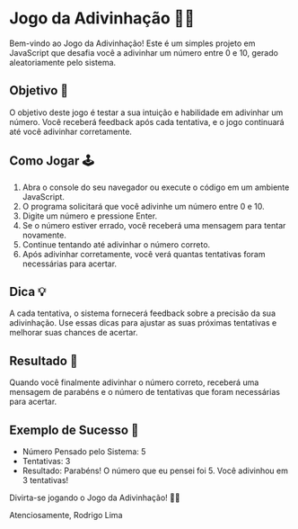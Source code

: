 # Jogo da Adivinhação 🎲🔮

Bem-vindo ao Jogo da Adivinhação! Este é um simples projeto em JavaScript que desafia você a adivinhar um número entre 0 e 10, gerado aleatoriamente pelo sistema.

## Objetivo 🎯

O objetivo deste jogo é testar a sua intuição e habilidade em adivinhar um número. Você receberá feedback após cada tentativa, e o jogo continuará até você adivinhar corretamente.

## Como Jogar 🕹️

1. Abra o console do seu navegador ou execute o código em um ambiente JavaScript.
2. O programa solicitará que você adivinhe um número entre 0 e 10.
3. Digite um número e pressione Enter.
4. Se o número estiver errado, você receberá uma mensagem para tentar novamente.
5. Continue tentando até adivinhar o número correto.
6. Após adivinhar corretamente, você verá quantas tentativas foram necessárias para acertar.

## Dica 💡

A cada tentativa, o sistema fornecerá feedback sobre a precisão da sua adivinhação. Use essas dicas para ajustar as suas próximas tentativas e melhorar suas chances de acertar.

## Resultado 🎉

Quando você finalmente adivinhar o número correto, receberá uma mensagem de parabéns e o número de tentativas que foram necessárias para acertar.

## Exemplo de Sucesso 🌟

- Número Pensado pelo Sistema: 5
- Tentativas: 3
- Resultado: Parabéns! O número que eu pensei foi 5. Você adivinhou em 3 tentativas!

Divirta-se jogando o Jogo da Adivinhação! 🚀🌌

Atenciosamente,
Rodrigo Lima